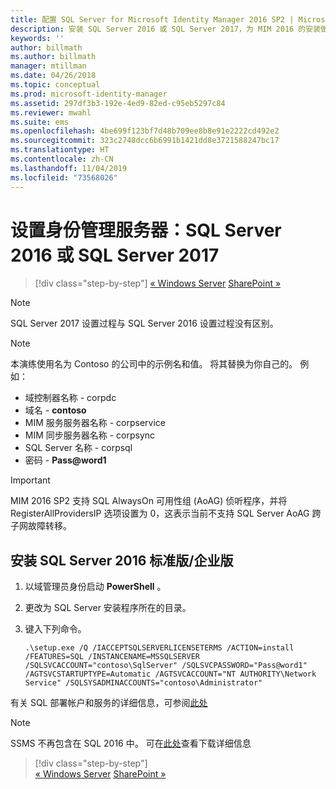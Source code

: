 ```yaml
---
title: 配置 SQL Server for Microsoft Identity Manager 2016 SP2 | Microsoft Docs
description: 安装 SQL Server 2016 或 SQL Server 2017，为 MIM 2016 的安装做准备。
keywords: ''
author: billmath
ms.author: billmath
manager: mtillman
ms.date: 04/26/2018
ms.topic: conceptual
ms.prod: microsoft-identity-manager
ms.assetid: 297df3b3-192e-4ed9-82ed-c95eb5297c84
ms.reviewer: mwahl
ms.suite: ems
ms.openlocfilehash: 4be699f123bf7d48b709ee8b8e91e2222cd492e2
ms.sourcegitcommit: 323c2748dcc6b6991b1421dd8e3721588247bc17
ms.translationtype: HT
ms.contentlocale: zh-CN
ms.lasthandoff: 11/04/2019
ms.locfileid: "73568026"
---
```

# <a name="set-up-an-identity-management-server-sql-server-2016-or-2017"></a>设置身份管理服务器：SQL Server 2016 或 SQL Server 2017

> [!div class="step-by-step"]
> [« Windows Server](prepare-server-ws2016.md)
> [SharePoint »](prepare-server-sharepoint.md)
 
> [!NOTE] 
> SQL Server 2017 设置过程与 SQL Server 2016 设置过程没有区别。

> [!NOTE]
> 本演练使用名为 Contoso 的公司中的示例名和值。 将其替换为你自己的。 例如：
> - 域控制器名称 - corpdc 
> - 域名 - **contoso**
> - MIM 服务服务器名称 - corpservice 
> - MIM 同步服务器名称 - corpsync 
> - SQL Server 名称 - corpsql 
> - 密码 - <strong>Pass@word1</strong>

> [!IMPORTANT]
> MIM 2016 SP2 支持 SQL AlwaysOn 可用性组 (AoAG) 侦听程序，并将 RegisterAllProvidersIP  选项设置为 0，这表示当前不支持 SQL Server AoAG 跨子网故障转移。

## <a name="install-sql-server-2016-standardenterprise-edition"></a>安装 SQL Server 2016 标准版/企业版 

1. 以域管理员身份启动 **PowerShell** 。

2. 更改为 SQL Server 安装程序所在的目录。

3. 键入下列命令。

    ```
    .\setup.exe /Q /IACCEPTSQLSERVERLICENSETERMS /ACTION=install /FEATURES=SQL /INSTANCENAME=MSSQLSERVER /SQLSVCACCOUNT="contoso\SqlServer" /SQLSVCPASSWORD="Pass@word1"   /AGTSVCSTARTUPTYPE=Automatic /AGTSVCACCOUNT="NT AUTHORITY\Network Service" /SQLSYSADMINACCOUNTS="contoso\Administrator"
    ```
    
有关 SQL 部署帐户和服务的详细信息，可参阅[此处](https://docs.microsoft.com/sql/database-engine/configure-windows/configure-windows-service-accounts-and-permissions?view=sql-server-2017)

> [!NOTE]
> SSMS 不再包含在 SQL 2016 中。 可在[此处](https://docs.microsoft.com/sql/ssms/download-sql-server-management-studio-ssms?view=sql-server-2017)查看下载详细信息

> [!div class="step-by-step"]  
> [« Windows Server](prepare-server-ws2016.md)
> [SharePoint »](prepare-server-sharepoint.md)
